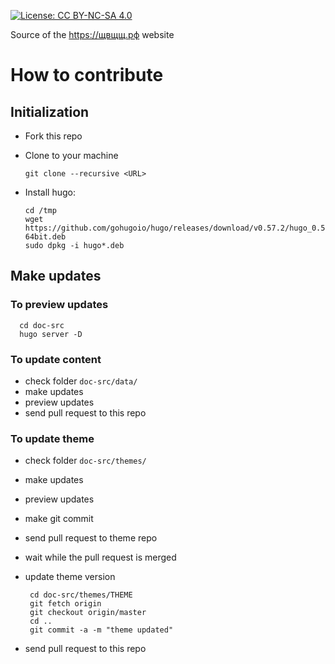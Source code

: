 [![License: CC BY-NC-SA 4.0](https://licensebuttons.net/l/by-nc-sa/4.0/80x15.png)](https://creativecommons.org/licenses/by-nc-sa/4.0/)


Source of the https://щвщщ.рф website

# How to contribute

## Initialization

* Fork this repo
* Clone to your machine

      git clone --recursive <URL>

* Install hugo:

      cd /tmp
      wget https://github.com/gohugoio/hugo/releases/download/v0.57.2/hugo_0.57.2_Linux-64bit.deb
      sudo dpkg -i hugo*.deb

## Make updates

### To preview updates

      cd doc-src
      hugo server -D

### To update content

* check folder ``doc-src/data/``
* make updates
* preview updates
* send pull request to this repo

### To update theme

* check folder ``doc-src/themes/``
* make updates
* preview updates
* make git commit
* send pull request to theme repo
* wait while the pull request is merged
* update theme version

       cd doc-src/themes/THEME
       git fetch origin
       git checkout origin/master
       cd ..
       git commit -a -m "theme updated"

* send pull request to this repo

